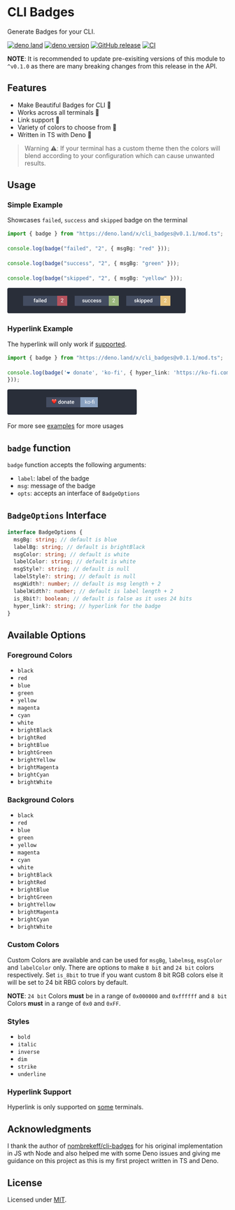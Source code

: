 # CLI Badges

Generate Badges for your CLI.

[![deno land](http://img.shields.io/badge/available%20on-deno.land/x-lightgrey.svg?logo=deno&labelColor=black)](https://deno.land/x/cli_badges)  [![deno version](https://img.shields.io/badge/deno-^1.3.2-lightgrey?logo=deno)](https://github.com/denoland/deno) [![GitHub release](https://img.shields.io/github/release/Delta456/cli_badges.svg)](https://github.com/Delta456/cli_badges/releases) [![CI](https://github.com/Delta456/cli_badges/workflows/CI/badge.svg)](https://github.com/Delta456/cli_badges/actions?query=workflow%3ACI)

**NOTE**: It is recommended to update pre-exisiting versions of this module to `^v0.1.0` as there are many breaking changes from this release in the API.

## Features
- Make Beautiful Badges for CLI 🤩
- Works across all terminals 🦄
- Link support 🔗
- Variety of colors to choose from 🎨
- Written in TS with Deno 🦕

> Warning ⚠️: If your terminal has a custom theme then the colors will blend according to your configuration which can cause unwanted results.

## Usage

### Simple Example

Showcases `failed`, `success` and `skipped` badge on the terminal

```ts
import { badge } from "https://deno.land/x/cli_badges@v0.1.1/mod.ts";

console.log(badge("failed", "2", { msgBg: "red" }));

console.log(badge("success", "2", { msgBg: "green" }));

console.log(badge("skipped", "2", { msgBg: "yellow" }));
```

![sample_output](img/sample_output.png)

### Hyperlink Example

The hyperlink will only work if [supported](https://github.com/Delta456/cli_badges#hyperlink-support).

```ts
import { badge } from "https://deno.land/x/cli_badges@v0.1.1/mod.ts";

console.log(badge('❤️ donate', 'ko-fi', { hyper_link: 'https://ko-fi.com/logginjs',
}));
```

![donate_output](./img/donate_output.png)

For more see [examples](./examples/) for more usages

## `badge` function

`badge` function accepts the following arguments:

- `label`: label of the badge
- `msg`: message of the badge
- `opts`: accepts an interface of `BadgeOptions` 

## `BadgeOptions` Interface

```ts
interface BadgeOptions {
  msgBg: string; // default is blue
  labelBg: string; // default is brightBlack
  msgColor: string; // default is white
  labelColor: string; // default is white
  msgStyle?: string; // default is null
  labelStyle?: string; // default is null
  msgWidth?: number; // default is msg length + 2
  labelWidth?: number; // default is label length + 2
  is_8bit?: boolean; // default is false as it uses 24 bits
  hyper_link?: string; // hyperlink for the badge
}
```

## Available Options

### Foreground Colors

- `black`
- `red`
- `blue`
- `green`
- `yellow`
- `magenta`
- `cyan`
- `white`
- `brightBlack`
- `brightRed`
- `brightBlue`
- `brightGreen`
- `brightYellow`
- `brightMagenta`
- `brightCyan`
- `brightWhite`

### Background Colors

- `black`
- `red`
- `blue`
- `green`
- `yellow`
- `magenta`
- `cyan`
- `white`
- `brightBlack`
- `brightRed`
- `brightBlue`
- `brightGreen`
- `brightYellow`
- `brightMagenta`
- `brightCyan`
- `brightWhite`

### Custom Colors

Custom Colors are available and can be used for `msgBg`, `labelmsg`, `msgColor` and `labelColor` only. There are options to make `8 bit` and `24 bit` colors respectively. Set `is_8bit` to true if you want custom 8 bit RGB colors else it will be set to 24 bit RBG colors by default.

**NOTE**: `24 bit` Colors **must** be in a range of `0x000000` and `0xffffff` and `8 bit` Colors **must** in a range of `0x0` and `0xFF`.

### Styles

- `bold`
- `italic`
- `inverse`
- `dim`
- `strike`
- `underline`

### Hyperlink Support

Hyperlink is only supported on [some](https://gist.github.com/egmontkob/eb114294efbcd5adb1944c9f3cb5feda) terminals.

## Acknowledgments

I thank the author of [nombrekeff/cli-badges](https://github.com/nombrekeff/cli-badges) for his original implementation in JS wth Node and also helped me with some Deno issues and giving me guidance on this project as this is my first project written in TS and Deno.

## License

Licensed under [MIT](LICENSE).
